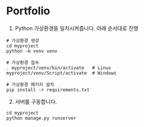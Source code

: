 # Portfolio

1. Python 가상환경을 일치시켜줍니다.  아래 순서대로 진행
```
# 가상환경 생성
cd myproject
python -m venv venv

# 가상환경 접속
. myproject/venv/bin/activate   # Linux
myproject/venv/Script/activate  # Windows

# 가상환경 패키지 설치
pip install -r requirements.txt

```

2. 서버를 구동합니다.
```
cd myproject
python manage.py runserver 
```
